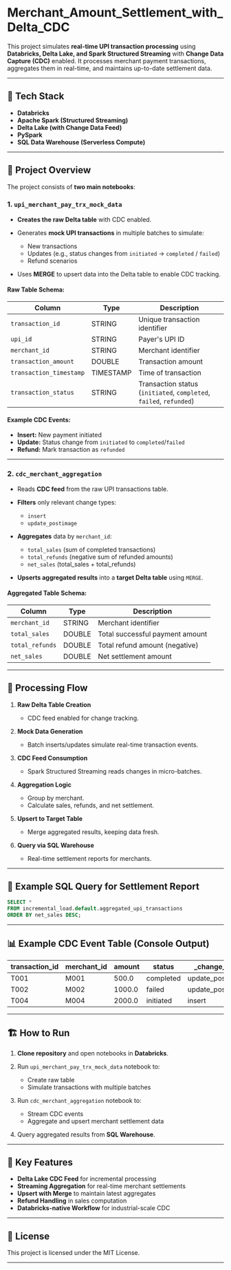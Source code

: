 # Merchant_Amount_Settlement_with_Delta_CDC

This project simulates **real-time UPI transaction processing** using **Databricks, Delta Lake, and Spark Structured Streaming** with **Change Data Capture (CDC)** enabled.
It processes merchant payment transactions, aggregates them in real-time, and maintains up-to-date settlement data.

---

## 🚀 Tech Stack

* **Databricks**
* **Apache Spark (Structured Streaming)**
* **Delta Lake (with Change Data Feed)**
* **PySpark**
* **SQL Data Warehouse (Serverless Compute)**

---

## 📂 Project Overview

The project consists of **two main notebooks**:

### **1. `upi_merchant_pay_trx_mock_data`**

* **Creates the raw Delta table** with CDC enabled.
* Generates **mock UPI transactions** in multiple batches to simulate:

  * New transactions
  * Updates (e.g., status changes from `initiated` → `completed` / `failed`)
  * Refund scenarios
* Uses **MERGE** to upsert data into the Delta table to enable CDC tracking.

#### Raw Table Schema:

| Column                  | Type      | Description                                                         |
| ----------------------- | --------- | ------------------------------------------------------------------- |
| `transaction_id`        | STRING    | Unique transaction identifier                                       |
| `upi_id`                | STRING    | Payer's UPI ID                                                      |
| `merchant_id`           | STRING    | Merchant identifier                                                 |
| `transaction_amount`    | DOUBLE    | Transaction amount                                                  |
| `transaction_timestamp` | TIMESTAMP | Time of transaction                                                 |
| `transaction_status`    | STRING    | Transaction status (`initiated`, `completed`, `failed`, `refunded`) |

#### Example CDC Events:

* **Insert:** New payment initiated
* **Update:** Status change from `initiated` to `completed`/`failed`
* **Refund:** Mark transaction as `refunded`

---

### **2. `cdc_merchant_aggregation`**

* Reads **CDC feed** from the raw UPI transactions table.
* **Filters** only relevant change types:

  * `insert`
  * `update_postimage`
* **Aggregates** data by `merchant_id`:

  * `total_sales` (sum of completed transactions)
  * `total_refunds` (negative sum of refunded amounts)
  * `net_sales` (total\_sales + total\_refunds)
* **Upserts aggregated results** into a **target Delta table** using `MERGE`.

#### Aggregated Table Schema:

| Column          | Type   | Description                     |
| --------------- | ------ | ------------------------------- |
| `merchant_id`   | STRING | Merchant identifier             |
| `total_sales`   | DOUBLE | Total successful payment amount |
| `total_refunds` | DOUBLE | Total refund amount (negative)  |
| `net_sales`     | DOUBLE | Net settlement amount           |

---

## 🔄 Processing Flow

1. **Raw Delta Table Creation**

   * CDC feed enabled for change tracking.

2. **Mock Data Generation**

   * Batch inserts/updates simulate real-time transaction events.

3. **CDC Feed Consumption**

   * Spark Structured Streaming reads changes in micro-batches.

4. **Aggregation Logic**

   * Group by merchant.
   * Calculate sales, refunds, and net settlement.

5. **Upsert to Target Table**

   * Merge aggregated results, keeping data fresh.

6. **Query via SQL Warehouse**

   * Real-time settlement reports for merchants.

---

## 📜 Example SQL Query for Settlement Report

```sql
SELECT *
FROM incremental_load.default.aggregated_upi_transactions
ORDER BY net_sales DESC;
```

---

## 📊 Example CDC Event Table (Console Output)

| transaction\_id | merchant\_id | amount | status    | \_change\_type    |
| --------------- | ------------ | ------ | --------- | ----------------- |
| T001            | M001         | 500.0  | completed | update\_postimage |
| T002            | M002         | 1000.0 | failed    | update\_postimage |
| T004            | M004         | 2000.0 | initiated | insert            |

---

## 🏗 How to Run

1. **Clone repository** and open notebooks in **Databricks**.
2. Run `upi_merchant_pay_trx_mock_data` notebook to:

   * Create raw table
   * Simulate transactions with multiple batches
3. Run `cdc_merchant_aggregation` notebook to:

   * Stream CDC events
   * Aggregate and upsert merchant settlement data
4. Query aggregated results from **SQL Warehouse**.

---

## 📌 Key Features

* **Delta Lake CDC Feed** for incremental processing
* **Streaming Aggregation** for real-time merchant settlements
* **Upsert with Merge** to maintain latest aggregates
* **Refund Handling** in sales computation
* **Databricks-native Workflow** for industrial-scale CDC

---

## 📜 License

This project is licensed under the MIT License.

---

